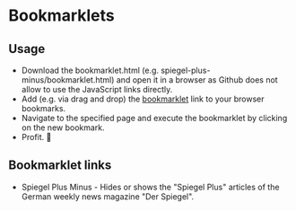 # Bookmarklets

## Usage

- Download the bookmarklet.html (e.g. spiegel-plus-minus/bookmarklet.html) and open it in a browser as Github does not allow to use the JavaScript links directly.
- Add (e.g. via drag and drop) the [bookmarklet](https://en.wikipedia.org/wiki/Bookmarklet) link to your browser bookmarks.
- Navigate to the specified page and execute the bookmarklet by clicking on the new bookmark.
- Profit. 🙌

## Bookmarklet links

- Spiegel Plus Minus - Hides or shows the "Spiegel Plus" articles of the German weekly news magazine "Der Spiegel".
